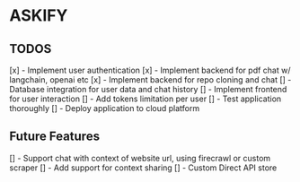 # ASKIFY

## TODOS
[x] - Implement user authentication
[x] - Implement backend for pdf chat w/ langchain, openai etc
[x] - Implement backend for repo cloning and chat
[] - Database integration for user data and chat history
[] - Implement frontend for user interaction
[] - Add tokens limitation per user
[] - Test application thoroughly
[] - Deploy application to cloud platform

## Future Features
[] - Support chat with context of website url, using firecrawl or custom scraper
[] - Add support for context sharing
[] - Custom Direct API store